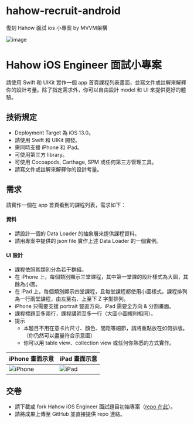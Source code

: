 # hahow-recruit-android
復刻 Hahow 面試 ios 小專案 by MVVM架構

![image](https://github.com/azrael8576/hahow-recruit-android/blob/master/hahow-recruit-android.gif)



# Hahow iOS Engineer 面試小專案

請使用 Swift 和 UIKit 實作一個 app 首頁課程列表畫面，並寫文件或註解來解釋你的設計考量。除了指定需求外，你可以自由設計 model 和 UI 來提供更好的體驗。

## 技術規定
- Deployment Target 為 iOS 13.0。
- 請使用 Swift 和 UIKit 開發。
- 需同時支援 iPhone 和 iPad。
- 可使用第三方 library。
- 可使用 Cocoapods, Carthage, SPM 或任何第三方管理工具。
- 請寫文件或註解來解釋你的設計考量。

## 需求
請實作一個在 app 首頁看到的課程列表，需求如下：

#### 資料
- 請設計一個的 Data Loader 的抽象層來提供課程資料。
- 請用專案中提供的 json file 實作上述 Data Loader 的一個實例。

#### UI 設計
- 課程依照其類別分為若干群組。
- 在 iPhone 上，每個類別顯示三堂課程，其中第一堂課的設計樣式為大圖，其餘為小圖。
- 在 iPad 上，每個類別顯示四堂課程，且每堂課程都使用小圖樣式。課程排列為一行兩堂課程，由左至右、上至下 Z 字型排列。
- iPhone 只需要支援 portrait 豎直方向，iPad 需要全方向 & 分割畫面。
- 課程標題至多兩行，課程講師至多一行（大圖小圖規則相同）。
- 提示
  - 本題目不用在意卡片尺寸、顏色、間距等細節，請將重點放在如何排版。（你仍然可以盡量符合示意圖）
  - 你可以用 table view、collection view 或任何你熟悉的方式實作。

iPhone 畫面示意 | iPad 畫面示意
--- | ---
![iPhone](https://user-images.githubusercontent.com/4545214/135952573-3db78035-4ddc-4760-8974-89006cbbb608.png) | ![iPad](https://user-images.githubusercontent.com/4545214/135956833-1ede9bcc-f269-47d3-8485-6c493cee8d9c.png)

## 交卷

- 請下載或 fork Hahow iOS Engineer 面試題目初始專案（[repo 在此](https://github.com/hahow/iOS-recruit-project)）。
- 請將成果上傳至 GitHub 並直接提供 repo 連結。
